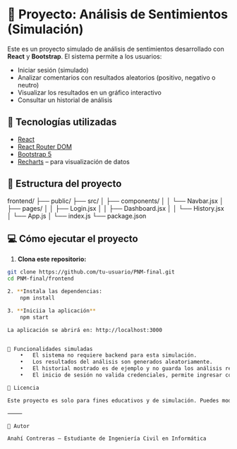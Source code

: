 # 🧠 Proyecto: Análisis de Sentimientos (Simulación)

Este es un proyecto simulado de análisis de sentimientos desarrollado con **React** y **Bootstrap**. El sistema permite a los usuarios:

- Iniciar sesión (simulado)
- Analizar comentarios con resultados aleatorios (positivo, negativo o neutro)
- Visualizar los resultados en un gráfico interactivo
- Consultar un historial de análisis

## 🚀 Tecnologías utilizadas

- [React](https://reactjs.org/)
- [React Router DOM](https://reactrouter.com/)
- [Bootstrap 5](https://getbootstrap.com/)
- [Recharts](https://recharts.org/) – para visualización de datos

## 📂 Estructura del proyecto
frontend/
├── public/
├── src/
│   ├── components/
│   │   └── Navbar.jsx
│   ├── pages/
│   │   ├── Login.jsx
│   │   ├── Dashboard.jsx
│   │   └── History.jsx
│   └── App.js
│   └── index.js
└── package.json

## 💻 Cómo ejecutar el proyecto

1. **Clona este repositorio:**

```bash
git clone https://github.com/tu-usuario/PNM-final.git
cd PNM-final/frontend

2. **Instala las dependencias: 
    npm install

3. **Iniciia la aplicación**
    npm start

La aplicación se abrirá en: http://localhost:3000


🧪 Funcionalidades simuladas
	•	El sistema no requiere backend para esta simulación.
	•	Los resultados del análisis son generados aleatoriamente.
	•	El historial mostrado es de ejemplo y no guarda los análisis realizados.
	•	El inicio de sesión no valida credenciales, permite ingresar con cualquier dato.

📝 Licencia

Este proyecto es solo para fines educativos y de simulación. Puedes modificarlo libremente.

⸻

🙌 Autor

Anahí Contreras – Estudiante de Ingeniería Civil en Informática

